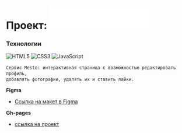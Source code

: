 # Проект: ![logo](./images/logo-white.svg)

### Технологии

![HTML5](https://img.shields.io/badge/html5-%23E34F26.svg?style=for-the-badge&logo=html5&logoColor=white) ![CSS3](https://img.shields.io/badge/css3-%231572B6.svg?style=for-the-badge&logo=css3&logoColor=white) ![JavaScript](https://img.shields.io/badge/javascript-%23323330.svg?style=for-the-badge&logo=javascript&logoColor=%23F7DF1E)

```
Сервис Mesto: интерактивная страница с возможностью редактировать профиль, 
добавлять фотографии, удалять их и ставить лайки.
```

**Figma**

* [Ссылка на макет в Figma](https://www.figma.com/file/2cn9N9jSkmxD84oJik7xL7/JavaScript.-Sprint-4?node-id=0%3A1)

**Gh-pages**

* [ссылка на проект](https://muunger.github.io/mesto/)